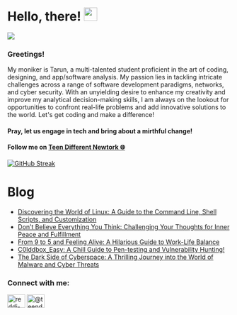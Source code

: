 # Hello, there! <img src="https://raw.githubusercontent.com/MartinHeinz/MartinHeinz/master/wave.gif" width="30px">
![](https://komarev.com/ghpvc/?username=REDDITARUN&color=brightgreen)

### Greetings! 
My moniker is Tarun, a multi-talented student proficient in the art of coding, designing, and app/software analysis. My passion lies in tackling intricate challenges across a range of software development paradigms, networks, and cyber security. With an unyielding desire to enhance my creativity and improve my analytical decision-making skills, I am always on the lookout for opportunities to confront real-life problems and add innovative solutions to the world. Let's get coding and make a difference!

#### Pray, let us engage in tech and bring about a mirthful change!

#### Follow me on [Teen Different Newtork 🌐](https://linktr.ee/teendifferent7)

[![GitHub Streak](https://streak-stats.demolab.com?user=REDDITARUN&theme=tokyonight&hide_border=true&background=EB545400)](https://git.io/streak-stats)

# Blog

<!-- BLOG-POST-LIST:START -->
- [Discovering the World of Linux: A Guide to the Command Line, Shell Scripts, and Customization](https://medium.com/@teendifferent7/discovering-the-world-of-linux-a-guide-to-the-command-line-shell-scripts-and-customization-7b29a2a5ea88?source=rss-9ecb664d87c1------2)
- [Don’t Believe Everything You Think: Challenging Your Thoughts for Inner Peace and Fulfillment](https://medium.com/@teendifferent7/dont-believe-everything-you-think-challenging-your-thoughts-for-inner-peace-and-fulfillment-f32a7b45cd0?source=rss-9ecb664d87c1------2)
- [From 9 to 5 and Feeling Alive: A Hilarious Guide to Work-Life Balance](https://medium.com/@teendifferent7/from-9-to-5-and-feeling-alive-a-hilarious-guide-to-work-life-balance-24b9e6e04624?source=rss-9ecb664d87c1------2)
- [C0lddbox_Easy: A Chill Guide to Pen-testing and Vulnerability Hunting!](https://medium.com/@teendifferent7/c0lddbox-easy-a-chill-guide-to-pen-testing-and-vulnerability-hunting-481f55eddb4?source=rss-9ecb664d87c1------2)
- [The Dark Side of Cyberspace: A Thrilling Journey into the World of Malware and Cyber Threats](https://medium.com/@teendifferent7/the-dark-side-of-cyberspace-a-thrilling-journey-into-the-world-of-malware-and-cyber-threats-ea3616980b9f?source=rss-9ecb664d87c1------2)
<!-- BLOG-POST-LIST:END -->


<h3 align="left">Connect with me:</h3>
<p align="left">
<a href="https://linkedin.com/in/reddi-tarun-466470190" target="blank"><img align="center" src="https://raw.githubusercontent.com/rahuldkjain/github-profile-readme-generator/master/src/images/icons/Social/linked-in-alt.svg" alt="reddi-tarun-466470190" height="30" width="40" /></a>
<a href="https://medium.com/@teendifferent7" target="blank"><img align="center" src="https://raw.githubusercontent.com/rahuldkjain/github-profile-readme-generator/master/src/images/icons/Social/medium.svg" alt="@teendifferent7" height="30" width="40" /></a>
</p>

<!--
**REDDITARUN/REDDITARUN** is a ✨ _special_ ✨ repository because its `README.md` (this file) appears on your GitHub profile.

Here are some ideas to get you started:

- 🔭 I’m currently working on ...
- 🌱 I’m currently learning ...
- 👯 I’m looking to collaborate on ...
- 🤔 I’m looking for help with ...
- 💬 Ask me about ...
- 📫 How to reach me: ...
- 😄 Pronouns: ...
- ⚡ Fun fact: ...
-->
